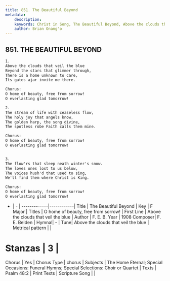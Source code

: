 ```yaml
---
title: 851. The Beautiful Beyond
metadata:
    description: 
    keywords: Christ in Song, The Beautiful Beyond, Above the clouds that veil the blue, O home of beauty, free from sorrow!
    author: Brian Onang'o
---
```



## 851. THE BEAUTIFUL BEYOND

```txt
1.
Above the clouds that veil the blue
Beyond the stars that glimmer through,
There is a home unknown to care,
Its gates ajar invite me there.

Chorus:
O home of beauty, free from sorrow!
O everlasting glad tomorrow!

2.
The stream of life with ceaseless flow,
The holy joy that angels know,
The golden harp, the song divine,
The spotless robe Faith calls them mine. 

Chorus:
O home of beauty, free from sorrow!
O everlasting glad tomorrow!


3.
The flow'rs that sleep neath winter's snow.
The loves ones lost to us below,
The voices hush'd that used to sing,
We'll find them where Christ is King. 

Chorus:
O home of beauty, free from sorrow!
O everlasting glad tomorrow!

```

- |   -  |
-------------|------------|
Title | The Beautiful Beyond |
Key | F Major |
Titles | O home of beauty, free from sorrow! |
First Line | Above the clouds that veil the blue |
Author | F. E. B.
Year | 1908
Composer| F. E. Belden |
Hymnal|  - |
Tune| Above the clouds that veil the blue |
Metrical pattern | |
# Stanzas | 3 |
Chorus | Yes |
Chorus Type | chorus |
Subjects | The Home Eternal; Special Occasions: Funeral Hymns; Special Selections: Choir or Quartet |
Texts | Psalm 48:2 |
Print Texts | 
Scripture Song |  |
  
